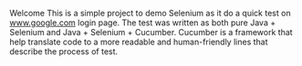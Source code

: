 Welcome
This is a simple project to demo Selenium as it do a quick test on www.google.com login page.
The test was written as both pure Java + Selenium and Java + Selenium + Cucumber.
Cucumber is a framework that help translate code to a more readable and human-friendly lines that describe the process of test.
